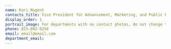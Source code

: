 ```yaml
---
name: Kari Nugent
contacts_title: Vice President for Advancement, Marketing, and Public Relations
display_order: 1
portrait_image: For departments with no contact photos, do not change this field.
phone: 815-802-8256
email: email@email.com
department_email:
---
```


